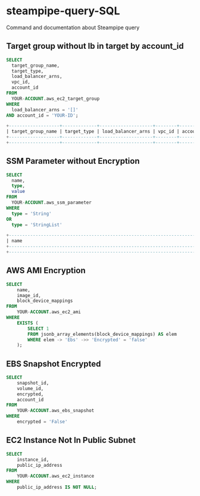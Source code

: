 # steampipe-query-SQL
Command and documentation about Steampipe query

## Target group without lb in target by account_id 

```sql
SELECT
  target_group_name,
  target_type,
  load_balancer_arns,
  vpc_id,
  account_id
FROM
  YOUR-ACCOUNT.aws_ec2_target_group
WHERE
  load_balancer_arns = '[]'
AND account_id = 'YOUR-ID';

+-------------------+-------------+--------------------+--------+------------+
| target_group_name | target_type | load_balancer_arns | vpc_id | account_id |
+-------------------+-------------+--------------------+--------+------------+
+-------------------+-------------+--------------------+--------+------------+
```

## SSM Parameter without Encryption

```sql
SELECT 
  name,
  type,
  value
FROM 
  YOUR-ACCOUNT.aws_ssm_parameter
WHERE
  type = 'String'
OR
  type = 'StringList'

+-----------------------------------------------------------------------+------------+
| name                                                                  | type       |
+-----------------------------------------------------------------------+------------+
+------------------------------------------------------------------------------------+
```

## AWS AMI Encryption

```sql
SELECT
    name,
    image_id,
    block_device_mappings
FROM
    YOUR-ACCOUNT.aws_ec2_ami
WHERE
    EXISTS (
        SELECT 1
        FROM jsonb_array_elements(block_device_mappings) AS elem
        WHERE elem -> 'Ebs' ->> 'Encrypted' = 'false'
    );
```

## EBS Snapshot Encrypted

```sql
SELECT
    snapshot_id,
    volume_id,
    encrypted,
    account_id
FROM
    YOUR-ACCOUNT.aws_ebs_snapshot
WHERE
    encrypted = 'False'
```

## EC2 Instance Not In Public Subnet

```sql
SELECT
    instance_id,
    public_ip_address
FROM
    YOUR-ACCOUNT.aws_ec2_instance
WHERE
    public_ip_address IS NOT NULL;

```
